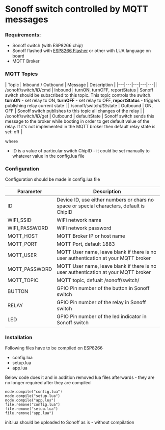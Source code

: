 # Sonoff switch controlled by MQTT messages

### Requirements:

* Sonoff switch (with ESP8266 chip)
* Sonoff flashed with [ESP8266 Flasher](https://github.com/nodemcu/nodemcu-flasher) or other with LUA language on board
* MQTT Broker

### MQTT Topics

| Topic  | Inbound / Outbound | Message | Description |
|---|---|---|---|---| 
| /sonoff/switch/*ID*/cmd | Inbound | turnON, turnOFF, reportStatus |  Sonoff switch should be subscribed to this topic. This topic controls the switch. **turnON** - set relay to ON, **turnOFF** - set relay to OFF, **reportStatus** - triggers publishing relay current state | 
| /sonoff/switch/*ID*/state | Outbound | ON, OFF | Sonoff switch publishes to this topic all changes of the relay |
| /sonoff/switch/*ID*/get | Outbound | defaultState | Sonoff switch sends this message to the broker while booting in order to get default value of the relay. If it's not implemented in the MQTT broker then default relay state is set: off | 

where 
*  ID is a value of particular switch ChipID - it could be set manually to whatever value in the config.lua file


### Configuration
Configuration should be made in config.lua file

| Parameter  | Description |
|---|---|
| ID | Device ID, use either numbers or chars no space or special characters, default is ChipID |
| WIFI_SSID  | WiFi network name |
| WIFI_PASSWORD   | WiFi network password |
| MQTT_HOST  | MQTT Broker IP or host name |
| MQTT_PORT  | MQTT Port, default 1883 |
| MQTT_USER  | MQTT User name, leave blank if there is no user authentication at your MQTT broker |
| MQTT_PASSWORD  | MQTT User name, leave blank if there is no user authentication at your MQTT broker |
| MQTT_TOPIC  | MQTT topic, defualt /sonoff/switch/ |
| BUTTON   | GPIO Pin number of the button in Sonoff switch |
| RELAY   | GPIO Pin number of the relay in Sonoff switch |
| LED   | GPIO Pin number of the led indicator in Sonoff switch |


### Installation

Following files have to be compiled on ESP8266
* config.lua
* setup.lua
* app.lua

Below code does it and in addition removed lua files afterwards - they are no longer required after they are compiled
``` 
node.compile("config.lua")
node.compile("setup.lua")
node.compile("app.lua")
file.remove("config.lua")
file.remove("setup.lua")
file.remove("app.lua")
```

init.lua should be uploaded to Sonoff as is - without compilation
